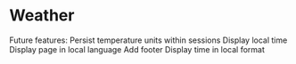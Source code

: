# Weather
Future features:
Persist temperature units within sessions
Display local time
Display page in local language
Add footer
Display time in local format